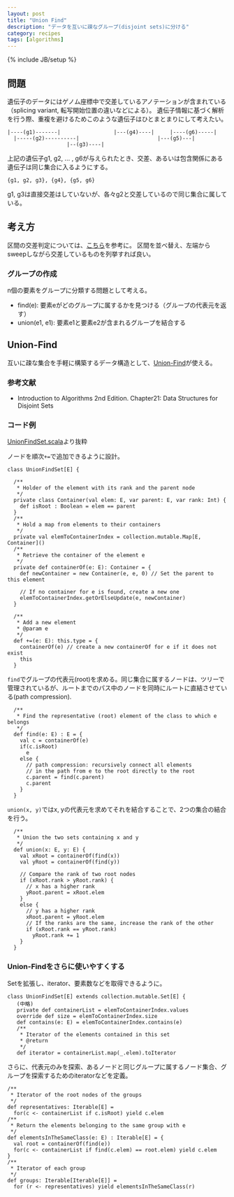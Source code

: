 ```yaml
---
layout: post
title: "Union Find"
description: "データを互いに疎なグループ(disjoint sets)に分ける"
category: recipes
tags: [algorithms]
---
```

{% include JB/setup %}

## 問題

遺伝子のデータにはゲノム座標中で交差しているアノテーションが含まれている（splicing variant, 転写開始位置の違いなどによる）。
遺伝子情報に基づく解析を行う際、重複を避けるためこのような遺伝子はひとまとまりにして考えたい。

	|----(g1)-------|                 |---(g4)----|     |----(g6)-----|
	  |-----(g2)----------|                         |---(g5)---|
	                   |--(g3)----|

上記の遺伝子g1, g2, ... , g6が与えられたとき、交差、あるいは包含関係にある遺伝子は同じ集合に入るようにする。

	{g1, g2, g3}, {g4}, {g5, g6}

g1, g3は直接交差はしていないが、各々g2と交差しているので同じ集合に属している。

## 考え方

区間の交差判定については、[こちら]({{BASE_PATH}}/recipes/2012/07/03/interval-sweep/)を参考に。
区間を並べ替え、左端からsweepしながら交差しているものを列挙すれば良い。

### グループの作成

n個の要素をグループに分類する問題として考える。

* find(e): 要素eがどのグループに属するかを見つける（グループの代表元を返す）
* union(e1, e1): 要素e1と要素e2が含まれるグループを結合する


## Union-Find 

互いに疎な集合を手軽に構築するデータ構造として、[Union-Find](http://en.wikipedia.org/wiki/Disjoint-set_data_structure)が使える。

### 参考文献

* Introduction to Algorithms 2nd Edition. Chapter21: Data Structures for Disjoint Sets

### コード例
[UnionFindSet.scala](https://github.com/xerial/silk/blob/4f06b307c0a873b529446cc3ca6b1fa261f985d0/src/main/scala/xerial/silk/util/UnionFindSet.scala)より抜粋

ノードを順次`+=`で追加できるように設計。

    class UnionFindSet[E] { 
    
      /**
       * Holder of the element with its rank and the parent node
       */
      private class Container(val elem: E, var parent: E, var rank: Int) {
        def isRoot : Boolean = elem == parent
      }
      /**
       * Hold a map from elements to their containers
       */
      private val elemToContainerIndex = collection.mutable.Map[E, Container]()
      /**
       * Retrieve the container of the element e
       */
      private def containerOf(e: E): Container = {
        def newContainer = new Container(e, e, 0) // Set the parent to this element
    
        // If no container for e is found, create a new one
        elemToContainerIndex.getOrElseUpdate(e, newContainer)
      }
    
      /**
       * Add a new element
       * @param e
       */
      def +=(e: E): this.type = {
        containerOf(e) // create a new containerOf for e if it does not exist
        this
      }

`find`でグループの代表元(root)を求める。同じ集合に属するノードは、ツリーで管理されているが、ルートまでのパス中のノードを同時にルートに直結させている(path compression).

      /**
       * Find the representative (root) element of the class to which e belongs
       */
      def find(e: E) : E = {
        val c = containerOf(e)
        if(c.isRoot)
          e
        else {
          // path compression: recursively connect all elements 
		  // in the path from e to the root directly to the root
          c.parent = find(c.parent)
          c.parent
        }
      }

`union(x, y)`ではx, yの代表元を求めてそれを結合することで、2つの集合の結合を行う。

      /**
       * Union the two sets containing x and y
       */
      def union(x: E, y: E) {
        val xRoot = containerOf(find(x))
        val yRoot = containerOf(find(y))
    
        // Compare the rank of two root nodes
        if (xRoot.rank > yRoot.rank) {
          // x has a higher rank
          yRoot.parent = xRoot.elem
        }
        else {
          // y has a higher rank
          xRoot.parent = yRoot.elem
          // If the ranks are the same, increase the rank of the other
          if (xRoot.rank == yRoot.rank)
            yRoot.rank += 1
        }
      }
    

### Union-Findをさらに使いやすくする

Setを拡張し、iterator、要素数などを取得できるように。

	class UnionFindSet[E] extends collection.mutable.Set[E] {
	   (中略)
       private def containerList = elemToContainerIndex.values
	   override def size = elemToContainerIndex.size
	   def contains(e: E) = elemToContainerIndex.contains(e)
	   /**
	    * Iterator of the elements contained in this set
	    * @return
		*/
	   def iterator = containerList.map(_.elem).toIterator

さらに、代表元のみを探索、あるノードと同じグループに属するノード集合、グループを探索するためのiteratorなどを定義。
		
    /**
     * Iterator of the root nodes of the groups
     */
    def representatives: Iterable[E] =
      for(c <- containerList if c.isRoot) yield c.elem
    /**
     * Return the elements belonging to the same group with e
     */
    def elementsInTheSameClass(e: E) : Iterable[E] = {
      val root = containerOf(find(e))
      for(c <- containerList if find(c.elem) == root.elem) yield c.elem
    }
    /**
     * Iterator of each group
     */
    def groups: Iterable[Iterable[E]] =
      for (r <- representatives) yield elementsInTheSameClass(r)
